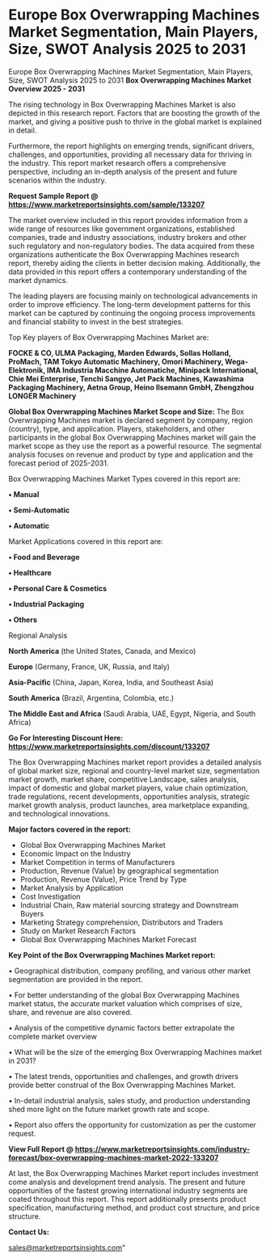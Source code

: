 # Europe Box Overwrapping Machines Market Segmentation, Main Players, Size, SWOT Analysis 2025 to 2031
Europe Box Overwrapping Machines Market Segmentation, Main Players, Size, SWOT Analysis 2025 to 2031
<Strong> Box Overwrapping Machines Market Overview 2025 - 2031</strong>

The rising technology in Box Overwrapping Machines Market is also depicted in this research report. Factors that are boosting the growth of the market, and giving a positive push to thrive in the global market is explained in detail.

Furthermore, the report highlights on emerging trends, significant drivers, challenges, and opportunities, providing all necessary data for thriving in the industry. This report market research offers a comprehensive perspective, including an in-depth analysis of the present and future scenarios within the industry.

<strong>Request Sample Report @ <a href=https://www.marketreportsinsights.com/sample/133207>https://www.marketreportsinsights.com/sample/133207</a></strong>

The market overview included in this report provides information from a wide range of resources like government organizations, established companies, trade and industry associations, industry brokers and other such regulatory and non-regulatory bodies. The data acquired from these organizations authenticate the Box Overwrapping Machines research report, thereby aiding the clients in better decision making. Additionally, the data provided in this report offers a contemporary understanding of the market dynamics.

The leading players are focusing mainly on technological advancements in order to improve efficiency. The long-term development patterns for this market can be captured by continuing the ongoing process improvements and financial stability to invest in the best strategies.

Top Key players of Box Overwrapping Machines Market are:

<strong>FOCKE & CO, ULMA Packaging, Marden Edwards, Sollas Holland, ProMach, TAM Tokyo Automatic Machinery, Omori Machinery, Wega-Elektronik, IMA Industria Macchine Automatiche, Minipack International, Chie Mei Enterprise, Tenchi Sangyo, Jet Pack Machines, Kawashima Packaging Machinery, Aetna Group, Heino Ilsemann GmbH, Zhengzhou LONGER Machinery</strong>

<strong><b>Global Box Overwrapping Machines Market Scope and Size:</b></strong>
The Box Overwrapping Machines market is declared segment by company, region (country), type, and application. Players, stakeholders, and other participants in the global Box Overwrapping Machines market will gain the market scope as they use the report as a powerful resource. The segmental analysis focuses on revenue and product by type and application and the forecast period of 2025-2031.

Box Overwrapping Machines Market Types covered in this report are:

<strong>• Manual

• Semi-Automatic

• Automatic</strong>

Market Applications covered in this report are:

<strong>• Food and Beverage

• Healthcare

• Personal Care & Cosmetics

• Industrial Packaging

• Others</strong> 

Regional Analysis

<strong>North America</strong> (the United States, Canada, and Mexico)

<strong>Europe</strong> (Germany, France, UK, Russia, and Italy)

<strong>Asia-Pacific</strong> (China, Japan, Korea, India, and Southeast Asia)

<strong>South America</strong> (Brazil, Argentina, Colombia, etc.)

<strong>The Middle East and Africa</strong> (Saudi Arabia, UAE, Egypt, Nigeria, and South Africa)

<strong>Go For Interesting Discount Here: <a href=https://www.marketreportsinsights.com/discount/133207>https://www.marketreportsinsights.com/discount/133207</a></strong>

The Box Overwrapping Machines market report provides a detailed analysis of global market size, regional and country-level market size, segmentation market growth, market share, competitive Landscape, sales analysis, impact of domestic and global market players, value chain optimization, trade regulations, recent developments, opportunities analysis, strategic market growth analysis, product launches, area marketplace expanding, and technological innovations.

<strong><b>Major factors covered in the report:</b></strong>
<ul>
  <li>Global Box Overwrapping Machines Market </li>
  <li>Economic Impact on the Industry</li>
  <li>Market Competition in terms of Manufacturers</li>
  <li>Production, Revenue (Value) by geographical segmentation</li>
  <li>Production, Revenue (Value), Price Trend by Type</li>
  <li>Market Analysis by Application</li>
  <li>Cost Investigation</li>
  <li>Industrial Chain, Raw material sourcing strategy and Downstream Buyers</li>
  <li>Marketing Strategy comprehension, Distributors and Traders</li>
  <li>Study on Market Research Factors</li>
  <li>Global Box Overwrapping Machines Market Forecast</li>
</ul>

<strong><b>Key Point of the Box Overwrapping Machines Market report:</b></strong>

• Geographical distribution, company profiling, and various other market segmentation are provided in the report.

• For better understanding of the global Box Overwrapping Machines market status, the accurate market valuation which comprises of size, share, and revenue are also covered.

• Analysis of the competitive dynamic factors better extrapolate the complete market overview

• What will be the size of the emerging Box Overwrapping Machines market in 2031?

• The latest trends, opportunities and challenges, and growth drivers provide better construal of the Box Overwrapping Machines Market.

• In-detail industrial analysis, sales study, and production understanding shed more light on the future market growth rate and scope.

• Report also offers the opportunity for customization as per the customer request.

<strong><b>View Full Report @ <a href=https://www.marketreportsinsights.com/industry-forecast/box-overwrapping-machines-market-2022-133207>https://www.marketreportsinsights.com/industry-forecast/box-overwrapping-machines-market-2022-133207</a></b></strong>


At last, the Box Overwrapping Machines Market report includes investment come analysis and development trend analysis. The present and future opportunities of the fastest growing international industry segments are coated throughout this report. This report additionally presents product specification, manufacturing method, and product cost structure, and price structure.

<strong>Contact Us:</strong>

sales@marketreportsinsights.com"
